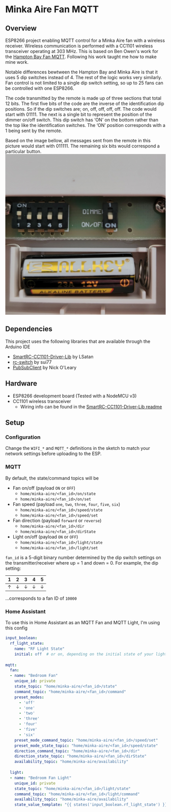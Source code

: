 # Minka Aire Fan MQTT

## Overview
ESP8266 project enabling MQTT control for a Minka Aire fan with a wireless receiver. Wireless communication is performed with a CC1101 wireless transceiver operating at 303 MHz.
This is based on Ben Owen's work for the [Hampton Bay Fan MQTT](https://github.com/owenb321/hampton-bay-fan-mqtt). Following his work taught me how to make mine work.

Notable differences bewtween the Hampton Bay and Minka Aire is that it uses 5 dip switches instead of 4. The rest of the logic works very similarly.
Fan control is not limited to a single dip switch setting, so up to 25 fans can be controlled with one ESP8266.

The code transmitted by the remote is made up of three sections that total 12 bits. The first five bits of the code are the inverse of the identification dip positions. So if the dip switches are; on, off, off, off, off. The code would start with 01111. The next is a single bit to represent the position of the dimmer on/off switch. This dip switch has ‘ON’ on the bottom rather than the top like the identification switches. The ‘ON’ position corresponds with a 1 being sent by the remote. 

Based on the image bellow, all messages sent from the remote in this picture would start with 011111. The remaining six bits would correspond a particular button.
![alt text](https://github.com/oryweaver/minka-aire-fan-mqtt/blob/master/images/RC400_remote.jpg)

## Dependencies
This project uses the following libraries that are available through the Arduino IDE
* [SmartRC-CC1101-Driver-Lib](https://github.com/LSatan/SmartRC-CC1101-Driver-Lib) by LSatan
* [rc-switch](https://github.com/sui77/rc-switch) by sui77
* [PubSubClient](https://pubsubclient.knolleary.net/) by Nick O'Leary

## Hardware
* ESP8266 development board (Tested with a NodeMCU v3)
* CC1101 wireless transceiver
  * Wiring info can be found in the [SmartRC-CC1101-Driver-Lib readme](https://github.com/LSatan/SmartRC-CC1101-Driver-Lib#wiring)

## Setup
### Configuration
Change the `WIFI_*` and `MQTT_*` definitions in the sketch to match your network settings before uploading to the ESP.
### MQTT
By default, the state/command topics will be
* Fan on/off (payload `ON` or `OFF`)
  * `home/minka-aire/<fan_id>/on/state`
  * `home/minka-aire/<fan_id>/on/set`
* Fan speed (payload `one`, `two`, `three`, `four`, `five`, `six`)
  * `home/minka-aire/<fan_id>/speed/state`
  * `home/minka-aire/<fan_id>/speed/set`
* Fan direction (payload `forward` or `reverse`)
  * `home/minka-aire/<fan_id>/dir`
  * `home/minka-aire/<fan_id>/dirState`
* Light on/off (payload `ON` or `OFF`)
  * `home/minka-aire/<fan_id>/light/state`
  * `home/minka-aire/<fan_id>/light/set`

`fan_id` is a 5-digit binary number determined by the dip switch settings on the transmitter/receiver where up = 1 and down = 0. For example, the dip setting:

|1|2|3|4|5|
|-|-|-|-|-|
|↑|↓|↓|↓|↓|

...corresponds to a fan ID of `10000`

### Home Assistant
To use this in Home Assistant as an MQTT Fan and MQTT Light, I'm using this config
```yaml
input_boolean:
  rf_light_state:
    name: "RF Light State"
    initial: off  # or on, depending on the initial state of your light when HA starts

mqtt:
  fan:
  - name: "Bedroom Fan"
    unique_id: private
    state_topic: "home/minka-aire/<fan_id>/state"
    command_topic: "home/minka-aire/<fan_id>/command"
    preset_modes:
      - 'off'
      - 'one'
      - 'two'
      - 'three'
      - 'four'
      - 'five'
      - 'six'
    preset_mode_command_topic: "home/minka-aire/<fan_id>/speed/set"
    preset_mode_state_topic: "home/minka-aire/<fan_id>/speed/state"
    direction_command_topic: "home/minka-aire/<fan_id>/dir"
    direction_state_topic: "home/minka-aire/<fan_id>/dirState"
    availability_topic: "home/minka-aire/availability"

  light:
  - name: "Bedroom Fan Light"
    unique_id: private
    state_topic: "home/minka-aire/<fan_id>/light/state"
    command_topic: "home/minka-aire/<fan_id>/light/command"
    availability_topic: "home/minka-aire/availability"
    state_value_template: "{{ states('input_boolean.rf_light_state') }}"
```
